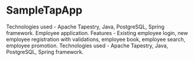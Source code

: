 # SampleTapApp
Technologies used - Apache Tapestry, Java, PostgreSQL, Spring framework.
Employee application.
Features - Existing employee login, new employee registration with validations, employee book, employee search, employee promotion.
Technologies used - Apache Tapestry, Java, PostgreSQL, Spring framework.
